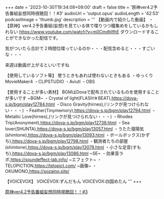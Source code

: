 +++
date = '2023-10-30T19:34:08+09:00'
draft = false
title = '原神ver4.2予告番組妄想同時視聴回！！#3'
audioUrl = 'output.opus'
audioLength = '42:53'
podcastImage = 'thumb.jpg'
description = '''
【動画内で紹介した動画】
・【原神】ver4.2予告番組(妄想)を見ている体で喋りつつ瞳集めをしているかもしれない
https://www.youtube.com/watch?v=m0CmdtjIfhE
ダウンロードすることができなかった配信です。


気がついたら合計で２時間位喋っているのか・・・配信含めると・・・すごいな・・・

来週は動画が上がるといいですね

【使用しているソフト等】
使うときもあれば使わないときもある
・ゆっくりMovieMaker4
・CLIPSTUDIO
・Aviutl
・OBS

【使用することが多い素材】
BGMはDovaで配布されているものを使用することが多いです
~BGM~
・Crystal of light(FLASH☆BEAT),https://dova-s.jp/bgm/play12784.html 
・Disco Gravity(hirnes),(リンクが見つけられない・・・)
・Feather(Tinymemory),https://dova-s.jp/bgm/play12794.html
・Metallic Love(hirnes),(リンクが見つけられない・・・)
・Rhodes Trip(Anonyment),https://dova-s.jp/bgm/play12738.html
・Sea lover(SHUNTA),https://dova-s.jp/bgm/play13057.html
・うたた寝陽気(shimtone),https://dova-s.jp/bgm/play13093.html
・ボールボックス(かずち),https://dova-s.jp/bgm/play12798.html
・観測者たちの部屋(shimtone),https://dova-s.jp/bgm/play13079.html
・小さな足音(すもち),https://dova-s.jp/bgm/play13086.html
~SE~
・効果音ラボ,https://soundeffect-lab.info/
~エフェクト~
・TELOPICTION,https://telopict.com/
~画像~
・OKUMONO,https://sozaino.site/

【VOICEVOX】
VOICEVOX:ずんだもん
VOICEVOX:四国めたん
'''
+++

[原神ver4.2予告番組妄想同時視聴回！！#3](https://youtu.be/vdKMveI6pg0)
